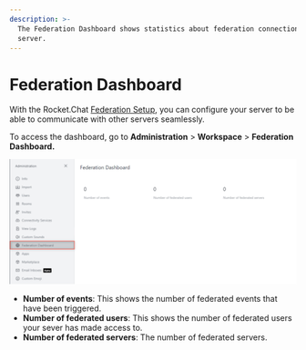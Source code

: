```yaml
---
description: >-
  The Federation Dashboard shows statistics about federation connection on your
  server.
---
```


# Federation Dashboard

With the Rocket.Chat [Federation Setup](settings/federation.md), you can configure your server to be able to communicate with other servers seamlessly.

To access the dashboard, go to **Administration** > **Workspace** > **Federation Dashboard.**

![](<../../../.gitbook/assets/image (658) (1) (1) (1) (1) (1).png>)

* **Number of events**: This shows the number of federated events that have been triggered.
* **Number of federated users**: This shows the number of federated users your sever has made access to.
* **Number of federated servers**: The number of federated servers.
